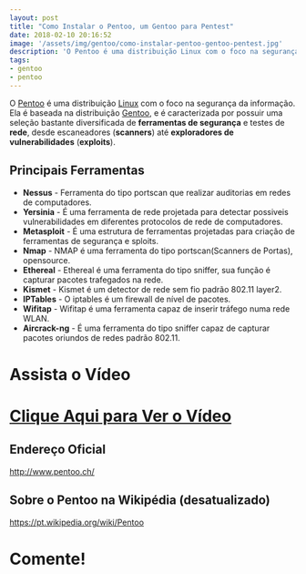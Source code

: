 ```yaml
---
layout: post
title: "Como Instalar o Pentoo, um Gentoo para Pentest"
date: 2018-02-10 20:16:52
image: '/assets/img/gentoo/como-instalar-pentoo-gentoo-pentest.jpg'
description: 'O Pentoo é uma distribuição Linux com o foco na segurança da informação. Ela é baseada na distribuição Gentoo, e é caracterizada por possuir uma seleção bastante diversificada de ferramentas de segurança e testes de rede.'
tags:
- gentoo
- pentoo
---
```


O [Pentoo](http://www.pentoo.ch/) é uma distribuição [Linux](http:www.terminalroot.com.br/tags#linux) com o foco na segurança da informação. Ela é baseada na distribuição [Gentoo](http:www.terminalroot.com.br/tags#gentoo), e é caracterizada por possuir uma seleção bastante diversificada de __ferramentas de segurança__ e testes de __rede__, desde escaneadores (__scanners__) até __exploradores de vulnerabilidades__ (__exploits__).

## Principais Ferramentas

+ __Nessus__ - Ferramenta do tipo portscan que realizar auditorias em redes de computadores.
+ __Yersinia__ - É uma ferramenta de rede projetada para detectar possiveis vulnerabilidades em diferentes protocolos de rede de computadores.
+ __Metasploit__ - É uma estrutura de ferramentas projetadas para criação de ferramentas de segurança e sploits.
+ __Nmap__ - NMAP é uma ferramenta do tipo portscan(Scanners de Portas), opensource.
+ __Ethereal__ - Ethereal é uma ferramenta do tipo sniffer, sua função é capturar pacotes trafegados na rede.
+ __Kismet__ - Kismet é um detector de rede sem fio padrão 802.11 layer2.
+ __IPTables__ - O iptables é um firewall de nível de pacotes.
+ __Wifitap__ - Wifitap é uma ferramenta capaz de inserir tráfego numa rede WLAN.
+ __Aircrack-ng__ - É uma ferramenta do tipo sniffer capaz de capturar pacotes oriundos de redes padrão 802.11.

# Assista o  Vídeo

# [Clique Aqui para Ver o Vídeo](https://www.youtube.com/watch?v=e4uJ7VfWBdg)


## Endereço Oficial
<http://www.pentoo.ch/>

## Sobre o Pentoo na Wikipédia (desatualizado)
<https://pt.wikipedia.org/wiki/Pentoo>

# Comente!

<script async src="https://pagead2.googlesyndication.com/pagead/js/adsbygoogle.js"></script>

<!-- Informat -->
<ins class="adsbygoogle"
 style="display:block"
 data-ad-client="ca-pub-2838251107855362"
 data-ad-slot="2327980059"
 data-ad-format="auto"
 data-full-width-responsive="true"></ins>

<script>
(adsbygoogle = window.adsbygoogle || []).push({});
</script>


